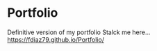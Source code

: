 # Portfolio
Definitive version of my portfolio
Stalck me here... https://fdiaz79.github.io/Portfolio/
